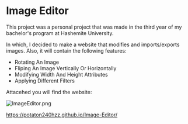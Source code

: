 # Image Editor

This project was a personal project that was made in the third year of my bachelor's program at Hashemite University.

In which, I decided to make a website that modifies and imports/exports images.
Also, it will contain the following features:

 - Rotating An Image
 - Fliping An Image Vertically Or Horizontally
 - Modifying Width And Height Attributes
 - Applying Different Filters

Attacehed you will find the website:

![ImageEditor.png](Images/ImageEditor.gif)

https://potaton240hzz.github.io/Image-Editor/